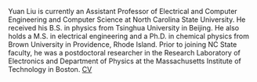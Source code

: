Yuan Liu is currently an Assistant Professor of Electrical and Computer Engineering and Computer Science at North Carolina State University. He received his B.S. in physics from Tsinghua University in Beijing. He also holds a M.S. in electrical engineering and a Ph.D. in chemical physics from Brown University in Providence, Rhode Island. Prior to joining NC State faculty, he was a postdoctoral researcher in the Research Laboratory of Electronics and Department of Physics at the Massachusetts Institute of Technology in Boston. [CV](/assets/pdf/CV_YuanLiu.pdf) <br/>
